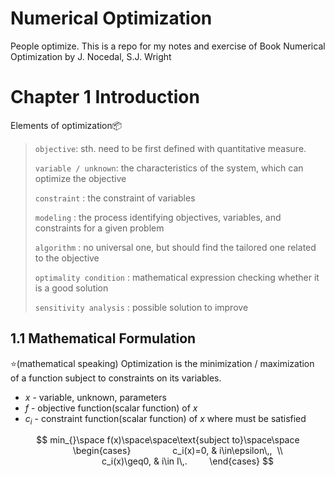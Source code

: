 # Numerical Optimization
People optimize.  This is a repo for my notes and exercise of Book Numerical Optimization by J. Nocedal, S.J. Wright



# Chapter 1 Introduction

Elements of optimization:package:

> `objective`: sth. need to be first defined with quantitative measure.
>
> `variable / unknown`: the characteristics of the system, which can optimize the objective
>
> `constraint` : the constraint of variables
>
> `modeling` : the process identifying objectives, variables, and constraints for a given problem
>
> `algorithm` : no universal one, but should find the tailored one related to the objective
>
> `optimality condition` : mathematical expression checking whether it is a good solution
>
> `sensitivity analysis` :	possible solution to improve



## 1.1 Mathematical Formulation

:star:(mathematical speaking) Optimization is the minimization / maximization of a function subject to constraints on its variables.

- $x$ - variable, unknown, parameters
- $f$ - objective function(scalar function) of $x$ 
- $c_i$ - constraint function(scalar function) of $x$ where must be satisfied


$$
min_{}\space f(x)\space\space\text{subject to}\space\space
        \begin{cases}
                c_i(x)=0, & i\in\epsilon\,,  \\
                c_i(x)\geq0, & i\in I\,.
        \end{cases}
$$

